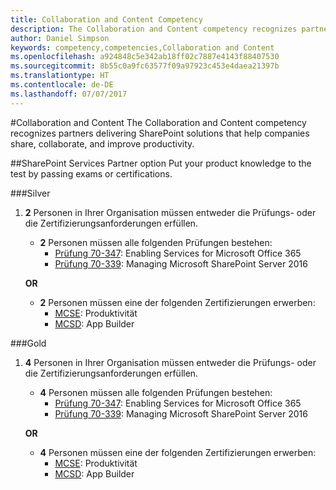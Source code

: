 ```yaml
---
title: Collaboration and Content Competency
description: The Collaboration and Content competency recognizes partners delivering SharePoint solutions that help companies share, collaborate, and improve productivity.
author: Daniel Simpson
keywords: competency,competencies,Collaboration and Content
ms.openlocfilehash: a924848c5e342ab18ff02c7887e4143f88407530
ms.sourcegitcommit: 8b55c0a9fc63577f09a97923c453e4daea21397b
ms.translationtype: HT
ms.contentlocale: de-DE
ms.lasthandoff: 07/07/2017
---
```

#<a name="collaboration-and-content"></a>Collaboration and Content
The Collaboration and Content competency recognizes partners delivering SharePoint solutions that help companies share, collaborate, and improve productivity.

##<a name="sharepoint-services-partner-option"></a>SharePoint Services Partner option
Put your product knowledge to the test by passing exams or certifications.

###<a name="silver"></a>Silver

1. **2** Personen in Ihrer Organisation müssen entweder die Prüfungs- oder die Zertifizierungsanforderungen erfüllen.

    - **2** Personen müssen alle folgenden Prüfungen bestehen:
        - [Prüfung 70-347](https://www.microsoft.com/en-us/learning/exam-70-347.aspx): Enabling Services for Microsoft Office 365
        - [Prüfung 70-339](https://www.microsoft.com/en-us/learning/exam-70-339.aspx): Managing Microsoft SharePoint Server 2016

    **OR**

    - **2** Personen müssen eine der folgenden Zertifizierungen erwerben:
        - [MCSE](https://www.microsoft.com/en-us/learning/mcse-productivity-certification.aspx): Produktivität
        - [MCSD](https://www.microsoft.com/en-us/learning/mcsd-app-builder-certification.aspx): App Builder

###<a name="gold"></a>Gold
1. **4** Personen in Ihrer Organisation müssen entweder die Prüfungs- oder die Zertifizierungsanforderungen erfüllen.

    - **4** Personen müssen alle folgenden Prüfungen bestehen:
        - [Prüfung 70-347](https://www.microsoft.com/en-us/learning/exam-70-347.aspx): Enabling Services for Microsoft Office 365
        - [Prüfung 70-339](https://www.microsoft.com/en-us/learning/exam-70-339.aspx): Managing Microsoft SharePoint Server 2016

    **OR**

    - **4** Personen müssen eine der folgenden Zertifizierungen erwerben:
        - [MCSE](https://www.microsoft.com/en-us/learning/mcse-productivity-certification.aspx): Produktivität
        - [MCSD](https://www.microsoft.com/en-us/learning/mcsd-app-builder-certification.aspx): App Builder
 

